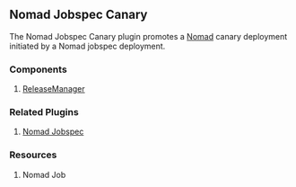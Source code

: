 ## Nomad Jobspec Canary

The Nomad Jobspec Canary plugin promotes a [Nomad](https://www.nomadproject.io/)
canary deployment initiated by a Nomad jobspec deployment.

### Components

1. [ReleaseManager](/waypoint/integrations/hashicorp/nomad-jobspec-canary/latest/components/release-manager)

### Related Plugins

1. [Nomad Jobspec](/waypoint/integrations/hashicorp/nomad-jobspec)

### Resources

1. Nomad Job
